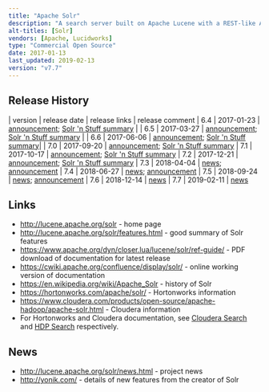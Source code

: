 ```yaml
---
title: "Apache Solr"
description: "A search server built on Apache Lucene with a REST-like API for loading and searching data.  Supports a distributed deployment (SolrCloud) that can run over HDFS on an Hadoop cluster.  Includes an administration web interface, an extensible plugin architecture, support for schemaless indexing, faceted, grouped and clustered results, hit highlighting, geo-spacial and graph searches, near real time indexing and searching, (experimental) streaming expressions for parallel compute (including support for MapReduce and SQL) and broad authentication and security capabilities.  A sub-project of the Apache Lucene project, originally donated to the Apache foundation by CNET Networks in January 2006, graduating as a top level project in January 2007, before merging with the Lucene project in March 2010. Java based, with commercial support available as part of most Hadoop distributions (although this is bundled as Cloudera Search with CDH and HDP Search with HDP), as well as from Lucidworks."
alt-titles: [Solr]
vendors: [Apache, Lucidworks]
type: "Commercial Open Source"
date: 2017-01-13
last_updated: 2019-02-13
version: "v7.7"
---
```

## Release History

| version | release date | release links | release comment
| 6.4 | 2017-01-23 | [announcement](http://mail-archives.apache.org/mod_mbox/www-announce/201701.mbox/%3CCAKUpjcSRFuD_hD%2B-Zj4fbjr-dL1tA8AZO8q6An6kgJGkTB7UbQ@mail.gmail.com%3E); [Solr 'n Stuff summary](http://yonik.com/solr-6-4/) |
| 6.5 | 2017-03-27 | [announcement](http://mail-archives.apache.org/mod_mbox/www-announce/201703.mbox/%3CCAKUpjcQijk5pwbAVAW6Zfc1fz-cARMDUJyW5L67RGov%2BTcd%2B5w%40mail.gmail.com%3E); [Solr 'n Stuff summary](http://yonik.com/solr-6-5/) |
| 6.6 | 2017-06-06 | [announcement](http://mail-archives.apache.org/mod_mbox/www-announce/201706.mbox/%3CCAHPRk5GFOA=gZOzU6PVJ+N4Mmj64V3UKthP+45xQmp08mCN8nw@mail.gmail.com%3E); [Solr 'n Stuff summary](http://yonik.com/solr-6-6/)|
| 7.0 | 2017-09-20 | [announcement](http://mail-archives.apache.org/mod_mbox/www-announce/201709.mbox/%3CCAKiERN4YkSkh0BSRn6Y1N8C1gweAWCLjoLTg8a2gJACmh94bVg@mail.gmail.com%3E); [Solr 'n Stuff summary](http://yonik.com/solr-7/)
| 7.1 | 2017-10-17 | [announcement](http://mail-archives.apache.org/mod_mbox/www-announce/201710.mbox/%3CCAOOKt52VryT_dp-6+GWFp521hpRhghemOVoG8FzqCV8eZhJF-Q@mail.gmail.com%3E); [Solr 'n Stuff summary](http://yonik.com/solr-7-1/)
| 7.2 | 2017-12-21 | [announcement](http://mail-archives.apache.org/mod_mbox/www-announce/201712.mbox/%3CCAPsWd+NrEtEuegF4UhuDPeu-mJWo9FyREBaY0eHUkxJExEd=7w@mail.gmail.com%3E); [Solr 'n Stuff summary](http://yonik.com/solr-7-2/)
| 7.3 | 2018-04-04 | [news](http://lucene.apache.org/solr/news.html#4-april-2018-apache-solrtm-730-available); [announcement](http://mail-archives.apache.org/mod_mbox/lucene-solr-user/201804.mbox/%3CCAFv9U3ndd9KYef7KoLtTX96YHqF=YFMW1POxuCRbLnH=SAPYUA@mail.gmail.com%3E)
| 7.4 | 2018-06-27 | [news](http://lucene.apache.org/solr/news.html#27-june-2018-apache-solrtm-740-available); [announcement](http://mail-archives.apache.org/mod_mbox/www-announce/201806.mbox/%3CCAPsWd+ONJ7eBi0EONjdjWRTuVgMbNDuN2uPU2uXs-31L_z70UQ@mail.gmail.com%3E)
| 7.5 | 2018-09-24 | [news](http://lucene.apache.org/solr/news.html#24-september-2018-apache-solrtm-750-available); [announcement](http://mail-archives.apache.org/mod_mbox/lucene-dev/201809.mbox/%3CCAKUpjcRky7yz_fy0+Fr76KDiuz-ykmTpkv7D62Xq7iWwNMmnow@mail.gmail.com%3E)
| 7.6 | 2018-12-14 | [news](http://lucene.apache.org/solr/news.html#14-december-2018-apache-solrtm-760-available)
| 7.7 | 2019-02-11 | [news](http://lucene.apache.org/solr/news.html#11-february-2019-apache-solrtm-770-available)

## Links

* <http://lucene.apache.org/solr> - home page
* <http://lucene.apache.org/solr/features.html> - good summary of Solr features
* <https://www.apache.org/dyn/closer.lua/lucene/solr/ref-guide/> - PDF download of documentation for latest release
* <https://cwiki.apache.org/confluence/display/solr/> - online working version of documentation
* <https://en.wikipedia.org/wiki/Apache_Solr> - history of Solr
* <https://hortonworks.com/apache/solr/> - Hortonworks information
* <https://www.cloudera.com/products/open-source/apache-hadoop/apache-solr.html> - Cloudera information
* For Hortonworks and Cloudera documentation, see [Cloudera Search](/technologies/cloudera-search/) and [HDP Search](/technologies/hortonworks-data-platform-search/) respectively.

## News

* <http://lucene.apache.org/solr/news.html> - project news
* <http://yonik.com/> - details of new features from the creator of Solr